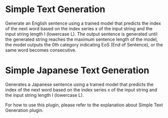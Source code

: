 # Simple Text Generation
Generate an English sentence using a trained model that predicts the index of the next word based on the index series x of the input string and the input string length l (lowercase L).
The output sentence is generated until the generated string reaches the maximum sentence length of the model, the model outputs the 0th category indicating EoS (End of Sentence), or the same word becomes consecutive.

# Simple Japanese Text Generation
Generates a Japanese sentence using a trained model that predicts the index of the next word based on the index series x of the input string and the input string length l (lowercase L).

For how to use this plugin, please refer to the explanation about Simple Text Generation plugin.

